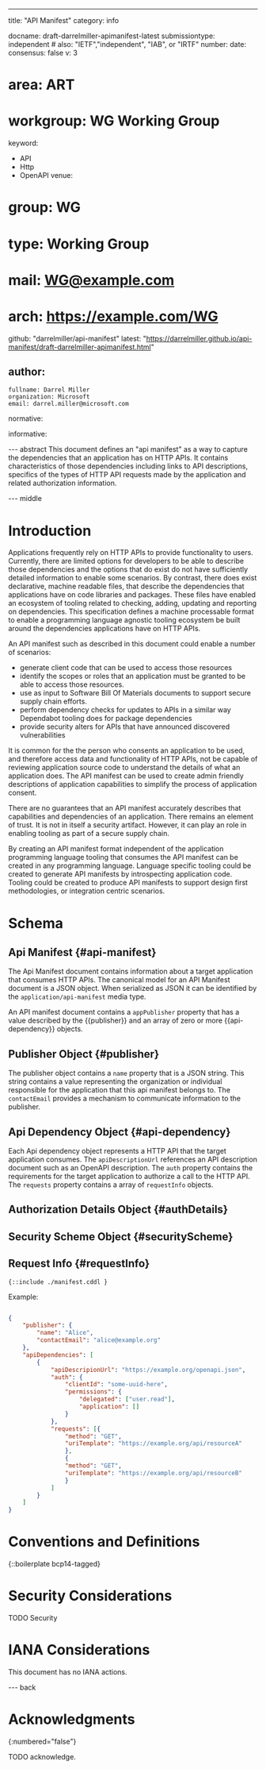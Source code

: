 ---
title: "API Manifest"
category: info

docname: draft-darrelmiller-apimanifest-latest
submissiontype: independent  # also: "IETF","independent", "IAB", or "IRTF"
number:
date:
consensus: false
v: 3
# area: ART
# workgroup: WG Working Group
keyword:
 - API
 - Http
 - OpenAPI
venue:
#  group: WG
#  type: Working Group
#  mail: WG@example.com
#  arch: https://example.com/WG
  github: "darrelmiller/api-manifest"
  latest: "https://darrelmiller.github.io/api-manifest/draft-darrelmiller-apimanifest.html"

author:
 -
    fullname: Darrel Miller
    organization: Microsoft
    email: darrel.miller@microsoft.com

normative:

informative:


--- abstract
This document defines an "api manifest" as a way to capture the dependencies that an application has on HTTP APIs. It contains characteristics of those dependencies including links to API descriptions, specifics of the types of HTTP API requests made by the application and related authorization information.

--- middle

# Introduction

Applications frequently rely on HTTP APIs to provide functionality to users. Currently, there are limited options for developers to be able to describe those dependencies and the options that do exist do not have sufficiently detailed information to enable some scenarios. By contrast, there does exist declarative, machine readable files, that describe the dependencies that applications have on code libraries and packages. These files have enabled an ecosystem of tooling related to checking, adding, updating and reporting on dependencies. This specification defines a machine processable format to enable a programming language agnostic tooling ecosystem be built around the dependencies applications have on HTTP APIs.

An API manifest such as described in this document could enable a number of scenarios:

- generate client code that can be used to access those resources
- identify the scopes or roles that an application must be granted to be able to access those resources.
- use as input to Software Bill Of Materials documents to support secure supply chain efforts.
- perform dependency checks for updates to APIs in a similar way Dependabot tooling does for package dependencies
- provide security alters for APIs that have announced discovered vulnerabilities

It is common for the the person who consents an application to be used, and therefore access data and functionality of HTTP APIs, not be capable of reviewing application source code to understand the details of what an application does. The API manifest can be used to create admin friendly descriptions of application capabilities to simplify the process of application consent.

There are no guarantees that an API manifest accurately describes that capabilities and dependencies of an application. There remains an element of trust. It is not in itself a security artifact. However, it can play an role in enabling tooling as part of a secure supply chain.

By creating an API manifest format independent of the application programming language tooling that consumes the API manifest can be created in any programming language. Language specific tooling could be created to generate API manifests by introspecting application code.  Tooling could be created to produce API manifests to support  design first methodologies, or integration centric scenarios.


# Schema

## Api Manifest {#api-manifest}

The Api Manifest document contains information about a target application that consumes HTTP APIs. The canonical model for an API Manifest document is a JSON object. When serialized as JSON it can be identified by the `application/api-manifest` media type.

An API manifest document contains a `appPublisher` property that has a value described by the {{publisher}} and an array of zero or more {{api-dependency}} objects.

## Publisher Object {#publisher}

The publisher object contains a `name` property that is a JSON string. This string contains a value representing the organization or individual responsible for the application that this api manifest belongs to.  The `contactEmail` provides a mechanism to communicate information to the publisher.

## Api Dependency Object {#api-dependency}

Each Api dependency object represents a HTTP API that the target application consumes. The `apiDescriptionUrl` references an API description document such as an OpenAPI description. The `auth` property contains the requirements for the target application to authorize a call to the HTTP API. The `requests` property contains a array of `requestInfo` objects.

## Authorization Details Object {#authDetails}

## Security Scheme Object {#securityScheme}

## Request Info {#requestInfo}

~~~ cddl
{::include ./manifest.cddl }
~~~

Example:

~~~ json

{
    "publisher": {
        "name": "Alice",
        "contactEmail": "alice@example.org"
    },
    "apiDependencies": [
        {
            "apiDescripionUrl": "https://example.org/openapi.json",
            "auth": {
                "clientId": "some-uuid-here",
                "permissions": {
                    "delegated": ["user.read"],
                    "application": []
                }
            },
            "requests": [{
                "method": "GET",
                "uriTemplate": "https://example.org/api/resourceA"
                },
                {
                "method": "GET",
                "uriTemplate": "https://example.org/api/resourceB"
                }
            ]
        }
    ]
}
~~~

# Conventions and Definitions

{::boilerplate bcp14-tagged}


# Security Considerations

TODO Security


# IANA Considerations

This document has no IANA actions.


--- back

# Acknowledgments
{:numbered="false"}

TODO acknowledge.

